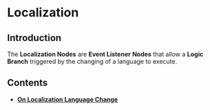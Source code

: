 # Localization

## Introduction

The **Localization Nodes** are **Event Listener** **Nodes** that allow a **Logic Branch** triggered by the changing of a language to execute.

## Contents

* [**On Localization Language Change**](onlocalizationlanguagechange.md)